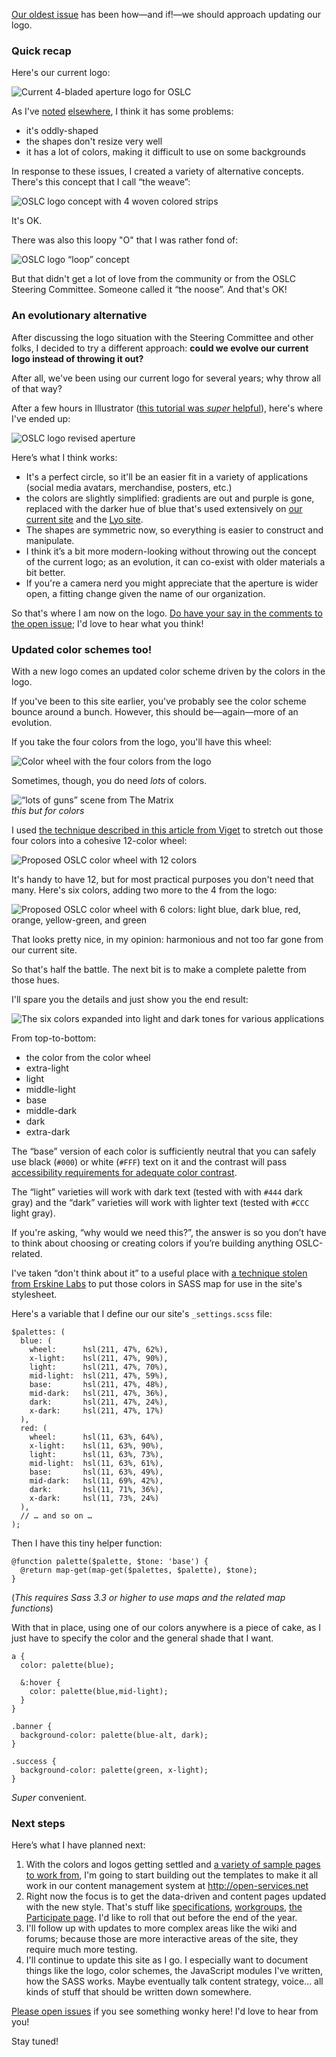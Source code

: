 [Our oldest issue](https://github.com/OSLC/redesign/issues/1) has been how—and if!—we should approach updating our logo.

### Quick recap

Here's our current logo:

![Current 4-bladed aperture logo for OSLC](https://camo.githubusercontent.com/2724d97fa6a09256dda96cb90f437afb0c9af036/68747470733a2f2f662e636c6f75642e6769746875622e636f6d2f6173736574732f3837303636382f323430323735332f35343265636638342d616132362d313165332d393331352d3533613032323731623762352e706e67)

As I've [noted](https://github.com/OSLC/redesign/issues/1) [elsewhere](./logo.html), I think it has some problems:

- it's oddly-shaped
- the shapes don't resize very well
- it has a lot of colors, making it difficult to use on some backgrounds

In response to these issues, I created a variety of alternative concepts. There's this concept that I call “the weave”: 

![OSLC logo concept with 4 woven colored strips](./images/logos/oslc-hash-color.png)

It's OK.

There was also this loopy "O" that I was rather fond of:

![OSLC logo “loop” concept](./images/logos/oslc-loop-v2.png)

But that didn't get a lot of love from the community or from the OSLC Steering Committee. Someone called it “the noose”. And that's OK!


### An evolutionary alternative

After discussing the logo situation with the Steering Committee and other folks, I decided to try a different approach: **could we evolve our current logo instead of throwing it out?**

After all, we've been using our current logo for several years; why throw all of that way?

After a few hours in Illustrator ([this tutorial was *super* helpful](http://veerle.duoh.com/design/article/how_to_create_a_shutter_shape_in_illustrator)), here's where I've ended up:

![OSLC logo revised aperture](https://cloud.githubusercontent.com/assets/870668/5013857/1f30cdec-6a5f-11e4-8b03-9d6604439f62.png)

Here’s what I think works:

- It's a perfect circle, so it'll be an easier fit in a variety of applications (social media avatars, merchandise, posters, etc.)
- the colors are slightly simplified: gradients are out and purple is gone, replaced with the darker hue of blue that's used extensively on [our current site](http://open-services.net) and the [Lyo site](http://eclipse.org/lyo/).
- The shapes are symmetric now, so everything is easier to construct and manipulate.
- I think it’s a bit more modern-looking without throwing out the concept of the current logo; as an evolution, it can co-exist with older materials a bit better.
- If you're a camera nerd you might appreciate that the aperture is wider open, a fitting change given the name of our organization.

So that's where I am now on the logo. [Do have your say in the comments to the open issue](https://github.com/OSLC/redesign/issues/1); I'd love to hear what you think!


### Updated color schemes too!

With a new logo comes an updated color scheme driven by the colors in the logo.

If you've been to this site earlier, you've probably see the color scheme bounce around a bunch. However, this should be—again—more of an evolution.

If you take the four colors from the logo, you'll have this wheel:

![Color wheel with the four colors from the logo](https://cloud.githubusercontent.com/assets/870668/5054030/c83eb820-6c1e-11e4-96f7-abe24b2b9056.png)

Sometimes, though, you do need *lots* of colors.

![“lots of guns” scene from The Matrix](./images/logo-2/matrix-gun-rack-o.gif)  
*this but for colors*

I used [the technique described in this article from Viget](http://viget.com/inspire/add-colors-to-your-palette-with-color-mixing) to stretch out those four colors into a cohesive 12-color wheel:

![Proposed OSLC color wheel with 12 colors](https://cloud.githubusercontent.com/assets/870668/5054040/e8ba311a-6c1e-11e4-815d-a9ffb133cf02.png)

It's handy to have 12, but for most practical purposes you don't need that many. Here's six colors, adding two more to the 4 from the logo:

![Proposed OSLC color wheel with 6 colors: light blue, dark blue, red, orange, yellow-green, and green ](https://cloud.githubusercontent.com/assets/870668/5054057/02d7753a-6c1f-11e4-8611-03be71cc531a.png)

That looks pretty nice, in my opinion: harmonious and not too far gone from our current site.

So that's half the battle. The next bit is to make a complete palette from those hues.

I'll spare you the details and just show you the end result:

![The six colors expanded into light and dark tones for various applications](https://cloud.githubusercontent.com/assets/870668/5076539/aa22384c-6e69-11e4-9c10-0aa2a14fd9ae.png)

From top-to-bottom:

- the color from the color wheel
- extra-light
- light
- middle-light
- base
- middle-dark
- dark
- extra-dark

The “base” version of each color is sufficiently neutral that you can safely use black (`#000`) or white (`#FFF`) text on it and the contrast will pass [accessibility requirements for adequate color contrast](http://leaverou.github.io/contrast-ratio/#%23ccc-on-hsl%2886%2C%2030%25%2C%2016%25%29).

The “light” varieties will work with dark text (tested with with `#444` dark gray) and the “dark” varieties will work with lighter text (tested with `#CCC` light gray). 

If you're asking, “why would we need this?”, the answer is so you don’t have to think about choosing or creating colors if you’re building anything OSLC-related.

I've taken “don't think about it” to a useful place with [a technique stolen from Erskine Labs](http://erskinedesign.com/blog/friendlier-colour-names-sass-maps/) to put those colors in SASS map for use in the site's stylesheet.

Here's a variable that I define our our site's `_settings.scss` file:

~~~
$palettes: (
  blue: (
    wheel:      hsl(211, 47%, 62%),
    x-light:    hsl(211, 47%, 90%),
    light:      hsl(211, 47%, 70%),
    mid-light:  hsl(211, 47%, 59%),
    base:       hsl(211, 47%, 48%),
    mid-dark:   hsl(211, 47%, 36%),
    dark:       hsl(211, 47%, 24%),
    x-dark:     hsl(211, 47%, 17%)
  ),
  red: (
    wheel:      hsl(11, 63%, 64%),
    x-light:    hsl(11, 63%, 90%),
    light:      hsl(11, 63%, 73%),
    mid-light:  hsl(11, 63%, 61%),
    base:       hsl(11, 63%, 49%),
    mid-dark:   hsl(11, 69%, 42%),
    dark:       hsl(11, 71%, 36%),
    x-dark:     hsl(11, 73%, 24%)
  ),
  // … and so on …
);
~~~

Then I have this tiny helper function:

~~~
@function palette($palette, $tone: 'base') {
  @return map-get(map-get($palettes, $palette), $tone);
}
~~~

(*This requires Sass 3.3 or higher to use maps and the related map functions*)

With that in place, using one of our colors anywhere is a piece of cake, as I just have to specify the color and the general shade that I want.

~~~
a {
  color: palette(blue);

  &:hover {
    color: palette(blue,mid-light);
  }
}

.banner {
  background-color: palette(blue-alt, dark);
}

.success {
  background-color: palette(green, x-light);
}
~~~

*Super* convenient.


### Next steps

Here’s what I have planned next:

1. With the colors and logos getting settled and [a variety of sample pages to work from](../samples/), I'm going to start building out the templates to make it all work in our content management system at <http://open-services.net>
2. Right now the focus is to get the data-driven and content pages updated with the new style. That's stuff like [specifications](http://open-services.net/specifications), [workgroups](http://open-services.net/workgroups/), [the Participate page](http://open-services.net/participate/). I'd like to roll that out before the end of the year.
3. I'll follow up with updates to more complex areas like the wiki and forums; because those are more interactive areas of the site, they require much more testing.
4. I'll continue to update this site as I go. I especially want to document things like the logo, color schemes, the JavaScript modules I've written, how the SASS works. Maybe eventually talk content strategy, voice… all kinds of stuff that should be written down somewhere.

[Please open issues](https://github.com/OSLC/redesign/issues) if you see something wonky here! I'd love to hear from you! 

Stay tuned!